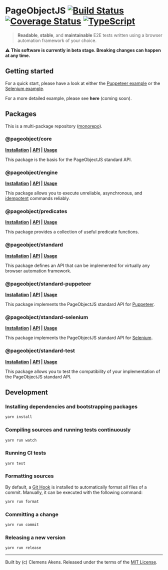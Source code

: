 # PageObjectJS [![Build Status][badge-travis-image]][badge-travis-link] [![Coverage Status][badge-coveralls-image]][badge-coveralls-link] [![TypeScript][badge-typescript-image]][badge-typescript-link]

> **Readable**, **stable**, and **maintainable** E2E tests written using a browser automation framework of your choice.

⚠️ **This software is currently in beta stage. Breaking changes can happen at any time.**

## Getting started

For a quick start, please have a look at either the [Puppeteer example][internal-usage-standard-puppeteer] or the [Selenium example][internal-usage-standard-selenium].

For a more detailed example, please see **here** (coming soon).

## Packages

This is a multi-package repository ([monorepo][external-monorepo]).

### @pageobject/core

**[Installation][internal-installation-core] | [API][internal-api-core] | [Usage][internal-usage-core]**

This package is the basis for the PageObjectJS standard API.

### @pageobject/engine

**[Installation][internal-installation-engine] | [API][internal-api-engine] | [Usage][internal-usage-engine]**

This package allows you to execute unreliable, asynchronous, and [idempotent][external-wiki-idempotence] commands reliably.

### @pageobject/predicates

**[Installation][internal-installation-predicates] | [API][internal-api-predicates] | [Usage][internal-usage-predicates]**

This package provides a collection of useful predicate functions.

### @pageobject/standard

**[Installation][internal-installation-standard] | [API][internal-api-standard] | [Usage][internal-usage-standard]**

This package defines an API that can be implemented for virtually any browser automation framework.

### @pageobject/standard-puppeteer

**[Installation][internal-installation-standard-puppeteer] | [API][internal-api-standard-puppeteer] | [Usage][internal-usage-standard-puppeteer]**

This package implements the PageObjectJS standard API for [Puppeteer][external-puppeteer].

### @pageobject/standard-selenium

**[Installation][internal-installation-standard-selenium] | [API][internal-api-standard-selenium] | [Usage][internal-usage-standard-selenium]**

This package implements the PageObjectJS standard API for [Selenium][external-selenium].

### @pageobject/standard-test

**[Installation][internal-installation-standard-test] | [API][internal-api-standard-test] | [Usage][internal-usage-standard-test]**

This package allows you to test the compatibility of your implementation of the PageObjectJS standard API.

## Development

### Installing dependencies and bootstrapping packages

```sh
yarn install
```

### Compiling sources and running tests continuously

```sh
yarn run watch
```

### Running CI tests

```sh
yarn test
```

### Formatting sources

By default, a [Git Hook][external-githooks] is installed to automatically format all files of a commit.
Manually, it can be executed with the following command:

```sh
yarn run format
```

### Committing a change

```sh
yarn run commit
```

### Releasing a new version

```sh
yarn run release
```

---

Built by (c) Clemens Akens. Released under the terms of the [MIT License][internal-license].

[badge-coveralls-image]: https://coveralls.io/repos/github/clebert/pageobject/badge.svg?branch=master
[badge-coveralls-link]: https://coveralls.io/github/clebert/pageobject?branch=master
[badge-travis-image]: https://travis-ci.org/clebert/pageobject.svg?branch=master
[badge-travis-link]: https://travis-ci.org/clebert/pageobject
[badge-typescript-image]: https://img.shields.io/badge/TypeScript-ready-blue.svg
[badge-typescript-link]: https://www.typescriptlang.org/

[internal-api-core]: https://pageobject.js.org/api/core/
[internal-api-engine]: https://pageobject.js.org/api/engine/
[internal-api-predicates]: https://pageobject.js.org/api/predicates/
[internal-api-standard]: https://pageobject.js.org/api/standard/
[internal-api-standard-puppeteer]: https://pageobject.js.org/api/standard-puppeteer/
[internal-api-standard-selenium]: https://pageobject.js.org/api/standard-selenium/
[internal-api-standard-test]: https://pageobject.js.org/api/standard-test/
[internal-installation-core]: https://github.com/clebert/pageobject/tree/master/@pageobject/core/README.md#installation
[internal-installation-engine]: https://github.com/clebert/pageobject/tree/master/@pageobject/engine/README.md#installation
[internal-installation-predicates]: https://github.com/clebert/pageobject/tree/master/@pageobject/predicates/README.md#installation
[internal-installation-standard]: https://github.com/clebert/pageobject/tree/master/@pageobject/standard/README.md#installation
[internal-installation-standard-puppeteer]: https://github.com/clebert/pageobject/tree/master/@pageobject/standard-puppeteer/README.md#installation
[internal-installation-standard-selenium]: https://github.com/clebert/pageobject/tree/master/@pageobject/standard-selenium/README.md#installation
[internal-installation-standard-test]: https://github.com/clebert/pageobject/tree/master/@pageobject/standard-test/README.md#installation
[internal-license]: https://github.com/clebert/pageobject/blob/master/LICENSE
[internal-usage-core]: https://github.com/clebert/pageobject/blob/master/@pageobject/core/README.md#usage
[internal-usage-engine]: https://github.com/clebert/pageobject/blob/master/@pageobject/engine/README.md#usage
[internal-usage-predicates]: https://github.com/clebert/pageobject/blob/master/@pageobject/predicates/README.md#usage
[internal-usage-standard]: https://github.com/clebert/pageobject/blob/master/@pageobject/standard/README.md#usage
[internal-usage-standard-puppeteer]: https://github.com/clebert/pageobject/blob/master/@pageobject/standard-puppeteer/README.md#usage
[internal-usage-standard-selenium]: https://github.com/clebert/pageobject/blob/master/@pageobject/standard-selenium/README.md#usage
[internal-usage-standard-test]: https://github.com/clebert/pageobject/blob/master/@pageobject/standard-test/README.md#usage

[external-githooks]: https://git-scm.com/docs/githooks
[external-monorepo]: https://github.com/lerna/lerna#about
[external-puppeteer]: https://github.com/GoogleChrome/puppeteer/blob/master/README.md
[external-selenium]: http://seleniumhq.github.io/selenium/docs/api/javascript/index.html
[external-wiki-idempotence]: https://en.wikipedia.org/wiki/Idempotence#Computer_science_meaning
